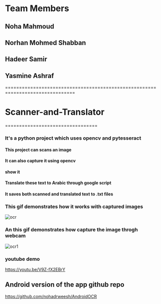 # Team Members
## Noha Mahmoud
## Norhan Mohmed Shabban
## Hadeer Samir
## Yasmine Ashraf
===============================================================================
# Scanner-and-Translator
=================================
### It's a python project which uses opencv and pytesseract

#### This project can scans an image  
#### It can also capture it using opencv
#### show it 
#### Translate these text to Arabic through google script
#### It saves both scanned and translated text to .txt files
### This gif demonstrates how it works with captured images
![ocr](https://user-images.githubusercontent.com/20757813/39425526-2cd7b728-4c7c-11e8-858b-54e61375dcc9.gif)

### An this gif demonstrates how capture the image throgh webcam
![ocr1](https://user-images.githubusercontent.com/20757813/39425581-72684172-4c7c-11e8-850e-22197e6589e1.gif)

### youtube demo
https://youtu.be/V9Z-fX2EBrY

## Android version of the app github repo
https://github.com/nohadrweesh/AndroidOCR
